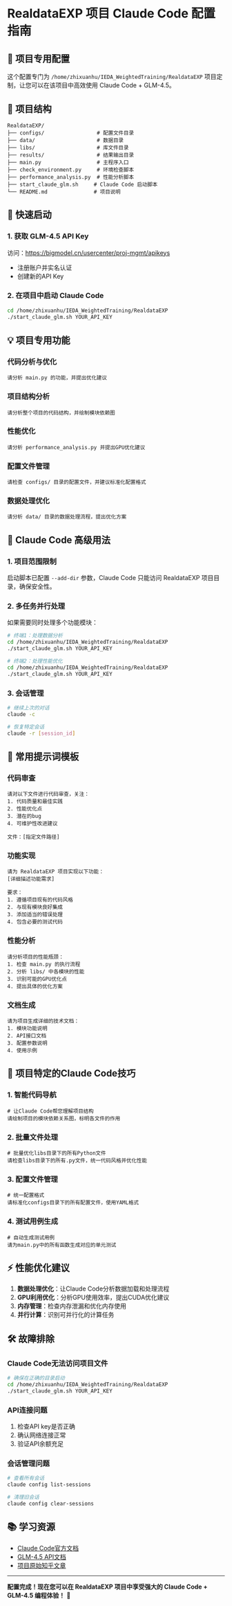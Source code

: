 # RealdataEXP 项目 Claude Code 配置指南

## 🎯 项目专用配置

这个配置专门为 `/home/zhixuanhu/IEDA_WeightedTraining/RealdataEXP` 项目定制，让您可以在该项目中高效使用 Claude Code + GLM-4.5。

## 📁 项目结构

```
RealdataEXP/
├── configs/                 # 配置文件目录
├── data/                    # 数据目录  
├── libs/                    # 库文件目录
├── results/                 # 结果输出目录
├── main.py                  # 主程序入口
├── check_environment.py     # 环境检查脚本
├── performance_analysis.py  # 性能分析脚本
├── start_claude_glm.sh     # Claude Code 启动脚本
└── README.md               # 项目说明
```

## 🚀 快速启动

### 1. 获取 GLM-4.5 API Key
访问：https://bigmodel.cn/usercenter/proj-mgmt/apikeys
- 注册账户并实名认证
- 创建新的API Key

### 2. 在项目中启动 Claude Code
```bash
cd /home/zhixuanhu/IEDA_WeightedTraining/RealdataEXP
./start_claude_glm.sh YOUR_API_KEY
```

## 💡 项目专用功能

### 代码分析与优化
```
请分析 main.py 的功能，并提出优化建议
```

### 项目结构分析
```
请分析整个项目的代码结构，并绘制模块依赖图
```

### 性能优化
```
请分析 performance_analysis.py 并提出GPU优化建议
```

### 配置文件管理
```
请检查 configs/ 目录的配置文件，并建议标准化配置格式
```

### 数据处理优化
```
请分析 data/ 目录的数据处理流程，提出优化方案
```

## 🔧 Claude Code 高级用法

### 1. 项目范围限制
启动脚本已配置 `--add-dir` 参数，Claude Code 只能访问 RealdataEXP 项目目录，确保安全性。

### 2. 多任务并行处理
如果需要同时处理多个功能模块：

```bash
# 终端1：处理数据分析
cd /home/zhixuanhu/IEDA_WeightedTraining/RealdataEXP
./start_claude_glm.sh YOUR_API_KEY

# 终端2：处理性能优化
cd /home/zhixuanhu/IEDA_WeightedTraining/RealdataEXP
./start_claude_glm.sh YOUR_API_KEY
```

### 3. 会话管理
```bash
# 继续上次的对话
claude -c

# 恢复特定会话
claude -r [session_id]
```

## 📝 常用提示词模板

### 代码审查
```
请对以下文件进行代码审查，关注：
1. 代码质量和最佳实践
2. 性能优化点
3. 潜在的bug
4. 可维护性改进建议

文件：[指定文件路径]
```

### 功能实现
```
请为 RealdataEXP 项目实现以下功能：
[详细描述功能需求]

要求：
1. 遵循项目现有的代码风格
2. 与现有模块良好集成
3. 添加适当的错误处理
4. 包含必要的测试代码
```

### 性能分析
```
请分析项目的性能瓶颈：
1. 检查 main.py 的执行流程
2. 分析 libs/ 中各模块的性能
3. 识别可能的GPU优化点
4. 提出具体的优化方案
```

### 文档生成
```
请为项目生成详细的技术文档：
1. 模块功能说明
2. API接口文档  
3. 配置参数说明
4. 使用示例
```

## 🎯 项目特定的Claude Code技巧

### 1. 智能代码导航
```
# 让Claude Code帮您理解项目结构
请绘制项目的模块依赖关系图，标明各文件的作用
```

### 2. 批量文件处理
```
# 批量优化libs目录下的所有Python文件
请检查libs目录下的所有.py文件，统一代码风格并优化性能
```

### 3. 配置文件管理
```
# 统一配置格式
请标准化configs目录下的所有配置文件，使用YAML格式
```

### 4. 测试用例生成
```
# 自动生成测试用例
请为main.py中的所有函数生成对应的单元测试
```

## ⚡ 性能优化建议

1. **数据处理优化**：让Claude Code分析数据加载和处理流程
2. **GPU利用优化**：分析GPU使用效率，提出CUDA优化建议
3. **内存管理**：检查内存泄漏和优化内存使用
4. **并行计算**：识别可并行化的计算任务

## 🛠 故障排除

### Claude Code无法访问项目文件
```bash
# 确保在正确的目录启动
cd /home/zhixuanhu/IEDA_WeightedTraining/RealdataEXP
./start_claude_glm.sh YOUR_API_KEY
```

### API连接问题
1. 检查API key是否正确
2. 确认网络连接正常
3. 验证API余额充足

### 会话管理问题
```bash
# 查看所有会话
claude config list-sessions

# 清理旧会话
claude config clear-sessions
```

## 📚 学习资源

- [Claude Code官方文档](https://github.com/anthropics/claude-code)
- [GLM-4.5 API文档](https://bigmodel.cn/dev/api)
- [项目原始知乎文章](./Claude%20Code%20用法全面拆解！26%20项核心功能%20＋%20实战技巧（建议收藏！）%20-%20知乎%20(2025_8_3%2015：15：22).html)

---

**配置完成！现在您可以在 RealdataEXP 项目中享受强大的 Claude Code + GLM-4.5 编程体验！** 🚀
